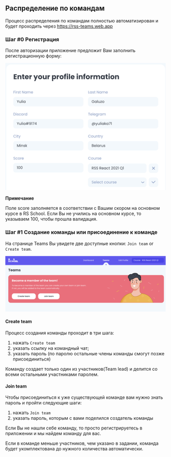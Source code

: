 ## Распределение по командам

Процесс распределения по командам полностью автоматизирован и будет проходить через https://rss-teams.web.app

### Шаг #0 Регистрация

После авторизации приложение предложит Вам заполнить регистрационную форму:

![register form](https://github.com/yuliaHope/rs-images/blob/main/Screenshot%202021-02-22%20at%2011.52.06.png)

**Примечание**

Поле score заполняется в соответствии с Вашим скором на основном курсе в RS School. Если Вы не учились на основном курсе, то указываем 100, чтобы прошла валидация.

### Шаг #1 Создание команды или присоединение к команде

На странице Teams Вы увидете две доступные кнопки: `Join team` or `Create team`.

![teams page](https://github.com/yuliaHope/rs-images/blob/main/Screenshot%202021-02-22%20at%2012.06.39.png)

#### Create team

Процесс создания команды проходит в три шага: 
1) нажать `Create team` 
2) указать ссылку на командный чат; 
3) указать пароль (по паролю остальные члены команды смогут позже присоединиться)

Команду создает только один из участников(Team lead) и делится со всеми остальными участниками паролем.

#### Join team

Чтобы присоединиться к уже существующей команде вам нужно знать пароль и пройти следующие шаги: 
1) нажать `Join team` 
2) указать пароль, которым с вами поделился создатель команды

Если Вы не нашли себе команду, то просто регистрируетесь в приложении и мы найдем команду для вас.

Если в команде меньше участников, чем указано в задании, команда будет укомплектована до нужного количества автоматически.
